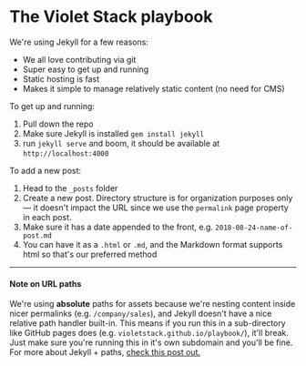 # The Violet Stack playbook

We're using Jekyll for a few reasons:

- We all love contributing via git
- Super easy to get up and running
- Static hosting is fast
- Makes it simple to manage relatively static content (no need for CMS)

To get up and running:

1. Pull down the repo
2. Make sure Jekyll is installed `gem install jekyll`
3. run `jekyll serve` and boom, it should be available at `http://localhost:4000`

To add a new post:

1. Head to the `_posts` folder
2. Create a new post. Directory structure is for organization purposes only— it
doesn't impact the URL since we use the `permalink` page property in each post.
3. Make sure it has a date appended to the front, e.g. `2018-08-24-name-of-post.md`
4. You can have it as a `.html` or `.md`, and the Markdown format supports html
so that's our preferred method

---

#### Note on URL paths
We're using **absolute** paths for assets because we're nesting content
inside nicer permalinks (e.g. `/company/sales`), and Jekyll doesn't have
a nice relative path handler built-in. This means if you run this in a sub-directory
like GitHub pages does (e.g. `violetstack.github.io/playbook/`), it'll break.
Just make sure you're running this in it's own subdomain and you'll be fine.
For more about Jekyll + paths, [check this post out.](https://ricostacruz.com/til/relative-paths-in-jekyll)

